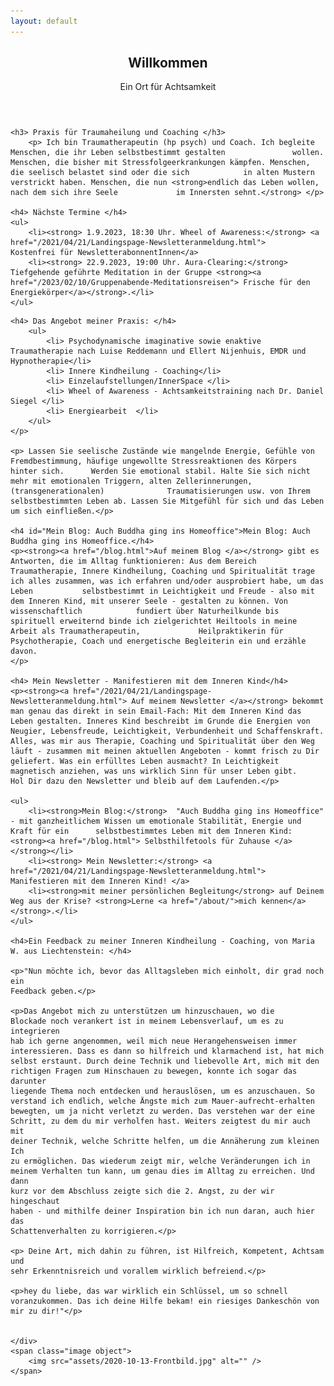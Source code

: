 ```yaml
---
layout: default
---
```


  <section id="banner">
	<div class="content">
	<header>
		<h1>Willkommen</h1>
		<p>Ein Ort für Achtsamkeit</p>
	</header>


	<h3> Praxis für Traumaheilung und Coaching </h3>
		<p> Ich bin Traumatherapeutin (hp psych) und Coach. Ich begleite Menschen, die ihr Leben selbstbestimmt gestalten 				wollen. Menschen, die bisher mit Stressfolgeerkrankungen kämpfen. Menschen, die seelisch belastet sind oder die sich 			in alten Mustern verstrickt haben. Menschen, die nun <strong>endlich das Leben wollen, nach dem sich ihre Seele 			im Innersten sehnt.</strong> </p>

	<h4> Nächste Termine </h4>
	<ul>
 		<li><strong> 1.9.2023, 18:30 Uhr. Wheel of Awareness:</strong> <a href="/2021/04/21/Landingspage-Newsletteranmeldung.html">  			Kostenfrei für NewsletterabonnentInnen</a>
		<li><strong> 22.9.2023, 19:00 Uhr. Aura-Clearing:</strong> Tiefgehende geführte Meditation in der Gruppe <strong><a 				href="/2023/02/10/Gruppenabende-Meditationsreisen"> Frische für den Energiekörper</a></strong>.</li>	
  	</ul>
  <p>

  
	<h4> Das Angebot meiner Praxis: </h4>
		<ul>
			<li> Psychodynamische imaginative sowie enaktive Traumatherapie nach Luise Reddemann und Ellert Nijenhuis, EMDR und 				Hypnotherapie</li>
			<li> Innere Kindheilung - Coaching</li>
			<li> Einzelaufstellungen/InnerSpace </li>
   			<li> Wheel of Awareness - Achtsamkeitstraining nach Dr. Daniel Siegel </li>
			<li> Energiearbeit  </li>
		</ul>
	</p>
	
	<p> Lassen Sie seelische Zustände wie mangelnde Energie, Gefühle von Fremdbestimmung, häufige ungewollte Stressreaktionen des Körpers hinter sich. 		Werden Sie emotional stabil. Halte Sie sich nicht mehr mit emotionalen Triggern, alten Zellerinnerungen, (transgenerationalen) 				Traumatisierungen usw. von Ihrem selbstbestimmten Leben ab. Lassen Sie Mitgefühl für sich und das Leben um sich einfließen.</p>
	
	<h4 id="Mein Blog: Auch Buddha ging ins Homeoffice">Mein Blog: Auch Buddha ging ins Homeoffice.</h4>
	<p><strong><a href="/blog.html">Auf meinem Blog </a></strong> gibt es Antworten, die im Alltag funktionieren: Aus dem Bereich 		Traumatherapie, Innere Kindheilung, Coaching und Spiritualität trage ich alles zusammen, was ich erfahren und/oder ausprobiert habe, um das Leben 			selbstbestimmt in Leichtigkeit und Freude - also mit dem Inneren Kind, mit unserer Seele - gestalten zu können. Von wissenschaftlich 			fundiert über Naturheilkunde bis spirituell erweiternd binde ich zielgerichtet Heiltools in meine Arbeit als Traumatherapeutin, 			Heilpraktikerin für Psychotherapie, Coach und energetische Begleiterin ein und erzähle davon.
	</p>
	
	<h4> Mein Newsletter - Manifestieren mit dem Inneren Kind</h4>
	<p><strong><a href="/2021/04/21/Landingspage-Newsletteranmeldung.html"> Auf meinem Newsletter </a></strong> bekommt man genau das direkt in sein Email-Fach: Mit dem Inneren Kind das Leben gestalten. Inneres Kind beschreibt im Grunde die Energien von Neugier, Lebensfreude, Leichtigkeit, Verbundenheit und Schaffenskraft. Alles, was mir aus Therapie, Coaching und Spiritualität über den Weg läuft - zusammen mit meinen aktuellen Angeboten - kommt frisch zu Dir geliefert. Was ein erfülltes Leben ausmacht? In Leichtigkeit magnetisch anziehen, was uns wirklich Sinn für unser Leben gibt. 				Hol Dir dazu den Newsletter und bleib auf dem Laufenden.</p>
	
	<ul>
		<li><strong>Mein Blog:</strong>  "Auch Buddha ging ins Homeoffice" - mit ganzheitlichem Wissen um emotionale Stabilität, Energie und Kraft für ein 		selbstbestimmtes Leben mit dem Inneren Kind: <strong><a href="/blog.html"> Selbsthilfetools für Zuhause </a></strong></li>
		<li><strong> Mein Newsletter:</strong> <a href="/2021/04/21/Landingspage-Newsletteranmeldung.html"> Manifestieren mit dem Inneren Kind! </a>
		<li><strong>mit meiner persönlichen Begleitung</strong> auf Deinem Weg aus der Krise? <strong>Lerne <a href="/about/">mich kennen</a></strong>.</li>
	</ul>

	<h4>Ein Feedback zu meiner Inneren Kindheilung - Coaching, von Maria W. aus Liechtenstein: </h4>
	
	<p>"Nun möchte ich, bevor das Alltagsleben mich einholt, dir grad noch ein
	Feedback geben.</p> 

	<p>Das Angebot mich zu unterstützen um hinzuschauen, wo die
	Blockade noch verankert ist in meinem Lebensverlauf, um es zu integrieren
	hab ich gerne angenommen, weil mich neue Herangehensweisen immer
	interessieren. Dass es dann so hilfreich und klarmachend ist, hat mich
	selbst erstaunt. Durch deine Technik und liebevolle Art, mich mit den
	richtigen Fragen zum Hinschauen zu bewegen, konnte ich sogar das darunter
	liegende Thema noch entdecken und herauslösen, um es anzuschauen. So
	verstand ich endlich, welche Ängste mich zum Mauer-aufrecht-erhalten
	bewegten, um ja nicht verletzt zu werden. Das verstehen war der eine
	Schritt, zu dem du mir verholfen hast. Weiters zeigtest du mir auch mit
	deiner Technik, welche Schritte helfen, um die Annäherung zum kleinen Ich
	zu ermöglichen. Das wiederum zeigt mir, welche Veränderungen ich in
	meinem Verhalten tun kann, um genau dies im Alltag zu erreichen. Und dann
	kurz vor dem Abschluss zeigte sich die 2. Angst, zu der wir hingeschaut
	haben - und mithilfe deiner Inspiration bin ich nun daran, auch hier das
	Schattenverhalten zu korrigieren.</p> 

	<p> Deine Art, mich dahin zu führen, ist Hilfreich, Kompetent, Achtsam und
	sehr Erkenntnisreich und vorallem wirklich befreiend.</p> 

	<p>hey du liebe, das war wirklich ein Schlüssel, um so schnell
	voranzukommen. Das ich deine Hilfe bekam! ein riesiges Dankeschön von
	mir zu dir!"</p> 
	

	</div>
	<span class="image object">
		<img src="assets/2020-10-13-Frontbild.jpg" alt="" />
	</span>
</section>
